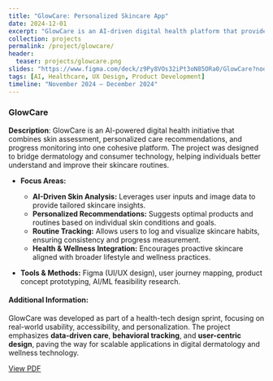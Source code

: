 ```yaml
---
title: "GlowCare: Personalized Skincare App"
date: 2024-12-01
excerpt: "GlowCare is an AI-driven digital health platform that provides personalized skincare insights, routine tracking, and product recommendations, empowering users to improve skin health through data-backed decisions."
collection: projects
permalink: /project/glowcare/
header:
  teaser: projects/glowcare.png
slides: "https://www.figma.com/deck/z9Py8VOs32iPt3oN85ORa0/GlowCare?node-id=4-2388&t=e5FPxnIRS25sTgX6-1"
tags: [AI, Healthcare, UX Design, Product Development]
timeline: "November 2024 – December 2024"
---
```


### GlowCare

**Description**: GlowCare is an AI-powered digital health initiative that combines skin assessment, personalized care recommendations, and progress monitoring into one cohesive platform. The project was designed to bridge dermatology and consumer technology, helping individuals better understand and improve their skincare routines.  

- **Focus Areas:**
  - **AI-Driven Skin Analysis:** Leverages user inputs and image data to provide tailored skincare insights.
  - **Personalized Recommendations:** Suggests optimal products and routines based on individual skin conditions and goals.
  - **Routine Tracking:** Allows users to log and visualize skincare habits, ensuring consistency and progress measurement.
  - **Health & Wellness Integration:** Encourages proactive skincare aligned with broader lifestyle and wellness practices.

- **Tools & Methods:** Figma (UI/UX design), user journey mapping, product concept prototyping, AI/ML feasibility research.

#### Additional Information:
GlowCare was developed as part of a health-tech design sprint, focusing on real-world usability, accessibility, and personalization. The project emphasizes **data-driven care**, **behavioral tracking**, and **user-centric design**, paving the way for scalable applications in digital dermatology and wellness technology.

<div>
  <!-- <a href="{{ page.github_repo }}" target="_blank" class="btn btn-outline-primary"><i class="fab fa-github"></i> View on GitHub</a> -->
  <a href="{{ page.paper }}" target="_blank" class="btn btn-outline-secondary"><i class="fa fa-file-pdf"></i> View PDF</a>
  <!-- <a href="{{ page.slides }}" target="_blank" class="btn btn-outline-secondary"><i class="fa fa-book"></i> View Slides</a> -->
</div>
